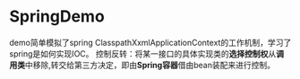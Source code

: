 # SpringDemo
demo简单模拟了spring ClasspathXxmlApplicationContext的工作机制，学习了spring是如何实现IOC。
控制反转：将某一接口的具体实现类的**选择控制权**从**调用类**中移除,转交给第三方决定，即由**Spring容器**借由bean装配来进行控制。
